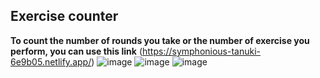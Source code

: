 ## Exercise counter  

**To count the number of rounds you take or the number of exercise you perform, you can use this link**
(https://symphonious-tanuki-6e9b05.netlify.app/)
![image](https://github.com/user-attachments/assets/ae4a3d78-c3e7-4014-95f4-19e09fa78772)
![image](https://github.com/user-attachments/assets/bf8334e5-aa54-45bf-96dc-3847d317502f)
![image](https://github.com/user-attachments/assets/5c0f42de-e466-41db-a65a-d37f0977fba4)
